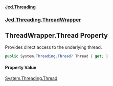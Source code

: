 #### [Jcd.Threading](index.md 'index')
### [Jcd.Threading](Jcd.Threading.md 'Jcd.Threading').[ThreadWrapper](Jcd.Threading.ThreadWrapper.md 'Jcd.Threading.ThreadWrapper')

## ThreadWrapper.Thread Property

Provides direct access to the underlying thread.

```csharp
public System.Threading.Thread? Thread { get; }
```

#### Property Value
[System.Threading.Thread](https://docs.microsoft.com/en-us/dotnet/api/System.Threading.Thread 'System.Threading.Thread')